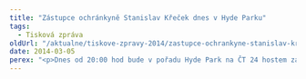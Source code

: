 ```yaml
---
title: "Zástupce ochránkyně Stanislav Křeček dnes v Hyde Parku"
tags:
  - Tisková zpráva
oldUrl: "/aktualne/tiskove-zpravy-2014/zastupce-ochrankyne-stanislav-krecek-dnes-v-hyde-parku"
date: 2014-03-05
perex: "<p>Dnes od 20:00 hod bude v pořadu Hyde Park na ČT 24 hostem zástupce veřejné ochránkyně práv JUDr. Stanislav Křeček.</p>"
---
```


<!-- imported from the old website -->


